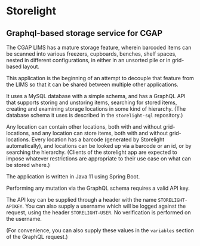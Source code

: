 # Storelight
## Graphql-based storage service for CGAP

The CGAP LIMS has a mature storage feature, wherein barcoded items can be scanned into various freezers, cupboards, benches, shelf spaces, nested in different configurations, in either in an unsorted pile or in grid-based layout.

This application is the beginning of an attempt to decouple that feature from the LIMS so that it can be shared between multiple other applications.

It uses a MySQL database with a simple schema, and has a GraphQL API that supports storing and unstoring items, searching for stored items, creating and examining storage locations in some kind of hierarchy. (The database schema it uses is described in the `storelight-sql` repository.)

Any location can contain other locations, both with and without grid-locations, and any location can store items, both with and without grid-locations. Every location has a barcode (generated by Storelight automatically), and locations can be looked up via a barcode or an id, or by searching the hierarchy. (Clients of the storelight app are expected to impose whatever restrictions are appropriate to their use case on what can be stored where.)

The application is written in Java 11 using Spring Boot.

Performing any mutation via the GraphQL schema requires a valid API key.

The API key can be supplied through a header with the name `STORELIGHT-APIKEY`. You can also supply a username which will be logged against the request, using the header `STORELIGHT-USER`. No verification is performed on the username.

(For convenience, you can also supply these values in the `variables` section of the GraphQL request.)
